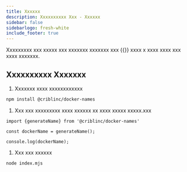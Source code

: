 ```yaml
---
title: Xxxxxx
description: Xxxxxxxxxx Xxx - Xxxxxx
sidebar: false
sidebarlogo: fresh-white
include_footer: true
---
```

Xxxxxxxxx xxx xxxxx xxx xxxxxxx xxxxxxx xxx {{<product-name>}} xxxx x xxxx xxxx xxx xxxx xxxxxxx.

## Xxxxxxxxxx Xxxxxxx

1. Xxxxxxx xxxx xxxxxxxxxxxx

```bash
npm install @criblinc/docker-names
```

1. Xxx xxx xxxxxxxxx xxxx xxxxxx xx xxxx xxxxx xxxxx.xxx

```nodejs
import {generateName} from '@criblinc/docker-names'

const dockerName = generateName();

console.log(dockerName);
```

1. Xxx xxx xxxxxx

```bash
node index.mjs
```
